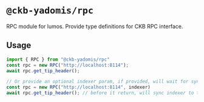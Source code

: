 # `@ckb-yadomis/rpc`

RPC module for lumos. Provide type definitions for CKB RPC interface.

## Usage

```javascript
import { RPC } from "@ckb-yadomis/rpc"
const rpc = new RPC("http://localhost:8114");
await rpc.get_tip_header();

// Or provide an optional indexer param, if provided, will wait for sync after every RPC call.
const rpc = new RPC("http://localhost:8114", indexer)
await rpc.get_tip_header(); // before it return, will sync indexer to tip.
```
